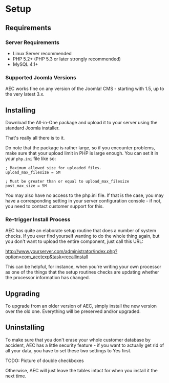 # Setup

## Requirements

### Server Requirements

  * Linux Server recommended
  * PHP 5.2+ (PHP 5.3 or later strongly recommended)
  * MySQL 4.1+

### Supported Joomla Versions

AEC works fine on any version of the Joomla! CMS - starting with 1.5, up to the very latest 3.x.

## Installing

Download the All-in-One package and upload it to your server using the standard Joomla installer.

That's really all there is to it.

Do note that the package is rather large, so if you encounter problems, make sure that your upload limit in PHP is large enough. You can set it in your `php.ini` file like so:

```
; Maximum allowed size for uploaded files.
upload_max_filesize = 5M

; Must be greater than or equal to upload_max_filesize
post_max_size = 5M
```

You may also have no access to the php.ini file. If that is the case, you may have a corresponding setting in your server configuration console - if not, you need to contact customer support for this.

### Re-trigger Install Process

AEC has quite an elaborate setup routine that does a number of system checks. If you ever find yourself wanting to do the whole thing again, but you don't want to upload the entire component, just call this URL:

http://www.yourserver.com/administrator/index.php?option=com_acctexp&task=recallinstall

This can be helpful, for instance, when you're writing your own processor as one of the things that the setup routines checks are updating whether the processor information has changed.

## Upgrading

To upgrade from an older version of AEC, simply install the new version over the old one. Everything will be preserved and/or upgraded.

## Uninstalling

To make sure that you don't erase your whole customer database by accident, AEC has a little security feature - if you want to actually get rid of all your data, you have to set these two settings to Yes first.

TODO: Picture of double checkboxes

Otherwise, AEC will just leave the tables intact for when you install it the next time.
